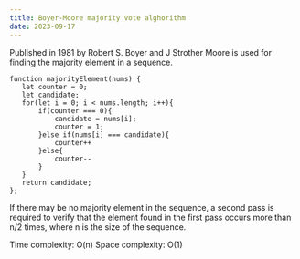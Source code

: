 ```yaml
---
title: Boyer-Moore majority vote alghorithm
date: 2023-09-17
---
```


Published in 1981 by Robert S. Boyer and J Strother Moore is used for finding the majority element in a sequence.

```
function majorityElement(nums) {
   let counter = 0;
   let candidate;
   for(let i = 0; i < nums.length; i++){
       if(counter === 0){
           candidate = nums[i];
           counter = 1;
       }else if(nums[i] === candidate){
           counter++
       }else{
           counter--
       }
   }
   return candidate;
};
```

If there may be no majority element in the sequence, a second pass is required to verify that the element found in the first pass occurs more than n/2 times, where n is the size of the sequence.

Time complexity: O(n)
Space complexity: O(1)
